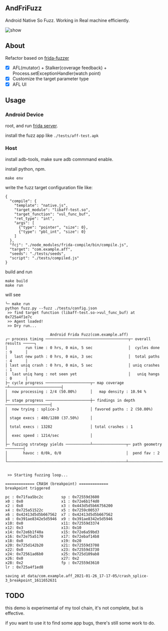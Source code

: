 ## AndFriFuzz

Android Native So Fuzz. Working in Real machine efficiently.

<img src="https://github.com/idhyt/AndroidFridaFuzz/raw/master/andff_demo.gif" alt="show" />

## About

Refactor based on [frida-fuzzer](https://github.com/andreafioraldi/frida-fuzzer)

- [x] AFL(mutator) + Stalker(coverage feedback) + Process.setExceptionHandler(watch point)
- [x] Customize the target parameter type
- [x] AFL UI

## Usage

### Android Device

root, and run [frida server](https://github.com/frida/frida/releases).

install the fuzz app like `./tests/aff-test.apk`

### Host

install adb-tools, make sure adb commmand enable.

install python, npm.

```
make env
```

write the fuzz target configuration file like:

```
{
  "compile": {
    "template": "native.js",
    "target_module": "libaff-test.so",
    "target_function": "vul_func_buf",
    "ret_type": "int",
    "args": [
      {"type": "pointer", "size": 0},
      {"type": "pbl_int", "size": 0}
    ]
  },
  "fcj": "./node_modules/frida-compile/bin/compile.js",
  "target": "com.example.aff",
  "seeds": "./tests/seeds",
  "script": "./tests/compiled.js"
}
```

build and run

```
make build
make run
```

will see

```
╰─ make run
python fuzz.py --fuzz ./tests/config.json
 >> find target function (libaff-test.so->vul_func_buf) at 0x725a4f1e7c
 >> Agent loaded!
 >> Dry run...

                    Android Frida Fuzz(com.example.aff)
┌─ process timing ─────────────────────────────────────┬─ overall results ─────┐
│        run time : 0 hrs, 0 min, 5 sec                │  cycles done : 9      │
│   last new path : 0 hrs, 0 min, 3 sec                │  total paths : 4      │
│ last uniq crash : 0 hrs, 0 min, 5 sec                │ uniq crashes : 1      │
│  last uniq hang : not seen yet                       │   uniq hangs : 0      │
├─ cycle progress ────────────────────┬─ map coverage ─┴───────────────────────┤
│  now processing : 2/4 (50.00%)      │   map density : 10.94 %                │
├─ stage progress ────────────────────┼─ findings in depth ────────────────────┤
│  now trying : splice-3              │ favored paths : 2 (50.00%)             │
│ stage execs : 480/1280 (37.50%)     │                                        │
│ total execs : 13282                 │ total crashes : 1                      │
│  exec speed : 1214/sec              │                                        │
├─ fuzzing strategy yields ───────────┴───────────────┬─ path geometry ────────┤
│       havoc : 0/0k, 0/0                             │  pend fav : 2          │
└─────────────────────────────────────────────────────┴────────────────────────┘


 >> Starting fuzzing loop...

============= CRASH (breakpoint) =============
breakpoint triggered

pc : 0x71faa5bc2c        sp : 0x72559d3600
x0 : 0x0                 x1 : 0x72e6b1f4d0
x2 : 0x8                 x3 : 0x443d5d5b66756200
x4 : 0x725a51522c        x5 : 0x7259c00537
x6 : 0x42413d5d5b667562  x7 : 0x42413d5d5b667562
x8 : 0x391ae8342e5d5946  x9 : 0x391ae8342e5d5946
x10: 0x0                 x11: 0x72559d3374
x12: 0x3                 x13: 0x10
x14: 0x72e6b1f40a        x15: 0x72e6a59bd3
x16: 0x72e75a5170        x17: 0x72ebaf14b8
x18: 0x0                 x19: 0x20
x20: 0x725d142b20        x21: 0x72559d3708
x22: 0x0                 x23: 0x72559d3730
x24: 0x72561ad6b0        x25: 0x725d109ab8
x26: 0x0                 x27: 0x2
x28: 0x2                 fp : 0x72559d3610
lr : 0x725a4f1ed8

saving at data/com.example.aff_2021-01-26_17-17-05/crash_splice-3_breakpoint_1611652631

```


## TODO

this demo is experimental of my tool chain, it's not complete, but is effective. 

if you want to use it to find some app bugs, there's still some work to do.
